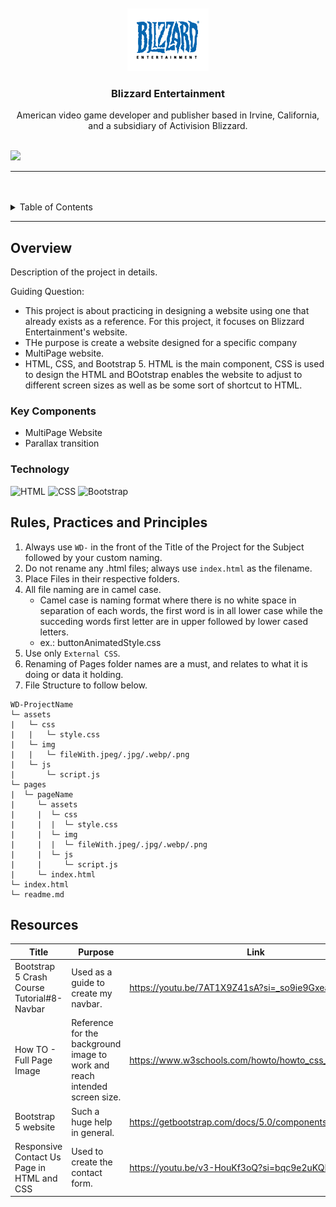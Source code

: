 <a name="readme-top">

<br/>

<br />
<div align="center">
  <a href="https://github.com/zyx-0314/">
  <!-- TODO: If you want to add logo or banner you can add it here -->
    <img src="./assets/img/bliz.png" alt="Blizz Ent." width="130" height="100">
  </a>
<!-- TODO: Change Title to the name of the title of your Project -->
  <h3 align="center">Blizzard Entertainment</h3>
</div>
<!-- TODO: Make a short description -->
<div align="center">
  American video game developer and publisher based in Irvine, California, and a subsidiary of Activision Blizzard.
</div>

<br />

<!-- TODO: Change the zyx-0314 into your github username  -->
<!-- TODO: Change the WD-Template-Project into the same name of your folder -->
![](https://visit-counter.vercel.app/counter.png?page=zyx-0314/WD-Template-Project)

---

<br />
<br />

<!-- TODO: If you want to add more layers for your readme -->
<details>
  <summary>Table of Contents</summary>
  <ol>
    <li>
      <a href="#overview">Overview</a>
      <ol>
        <li>
          <a href="#key-components">Key Components</a>
        </li>
        <li>
          <a href="#technology">Technology</a>
        </li>
      </ol>
    </li>
    <li>
      <a href="#rule,-practices-and-principles">Rules, Practices and Principles</a>
    </li>
    <li>
      <a href="#resources">Resources</a>
    </li>
  </ol>
</details>

---

## Overview

<!-- TODO: To be changed -->
<!-- The following are just sample -->
Description of the project in details.

Guiding Question:
- This project is about practicing in designing a website using one that already exists as a reference. For this project, it focuses on Blizzard Entertainment's website.
- THe purpose is create a website designed for a specific company
- MultiPage website.
- HTML, CSS, and Bootstrap 5. HTML is the main component, CSS is used to design the HTML and BOotstrap enables the website to adjust to different screen sizes as well as be some sort of shortcut to HTML.

### Key Components
<!-- TODO: List of Key Components -->
<!-- The following are just sample -->
- MultiPage Website
- Parallax transition


### Technology
<!-- TODO: List of Technology Used -->
![HTML](https://img.shields.io/badge/HTML-E34F26?style=for-the-badge&logo=html5&logoColor=white)
![CSS](https://img.shields.io/badge/CSS-1572B6?style=for-the-badge&logo=css3&logoColor=white)
![Bootstrap](https://img.shields.io/badge/JavaScript-F7DF1E?style=for-the-badge&logo=javascript&logoColor=white)

## Rules, Practices and Principles
1. Always use `WD-` in the front of the Title of the Project for the Subject followed by your custom naming.
2. Do not rename any .html files; always use `index.html` as the filename.
3. Place Files in their respective folders.
4. All file naming are in camel case.
   - Camel case is naming format where there is no white space in separation of each words, the first word is in all lower case while the succeding words first letter are in upper followed by lower cased letters.
   - ex.: buttonAnimatedStyle.css
5. Use only `External CSS`.
6. Renaming of Pages folder names are a must, and relates to what it is doing or data it holding.
7. File Structure to follow below.

```
WD-ProjectName
└─ assets
|   └─ css
|   |   └─ style.css
|   └─ img
|   |   └─ fileWith.jpeg/.jpg/.webp/.png
|   └─ js
|       └─ script.js
└─ pages
|  └─ pageName
|     └─ assets
|     |  └─ css
|     |  |  └─ style.css
|     |  └─ img
|     |  |  └─ fileWith.jpeg/.jpg/.webp/.png
|     |  └─ js
|     |     └─ script.js
|     └─ index.html
└─ index.html
└─ readme.md
```

## Resources

<!-- TODO: Add References -->
| Title | Purpose | Link |
|-|-|-|
| Bootstrap 5 Crash Course Tutorial#8- Navbar | Used as a guide to create my navbar. | https://youtu.be/7AT1X9Z41sA?si=_so9ie9Gxea_A_uv |
| How TO - Full Page Image | Reference for the background image to work and reach intended screen size. |https://www.w3schools.com/howto/howto_css_full_page.asp|
|Bootstrap 5 website | Such a huge help in general.| https://getbootstrap.com/docs/5.0/components/navbar/ |
| Responsive Contact Us Page in HTML and CSS | Used to create the contact form. | https://youtu.be/v3-HouKf3oQ?si=bqc9e2uKQPSSexCv|
